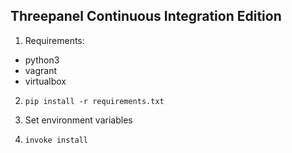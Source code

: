 Threepanel Continuous Integration Edition
-----------------------------------------

1. Requirements:
 * python3
 * vagrant
 * virtualbox

2. `pip install -r requirements.txt`

3. Set environment variables

4. `invoke install`

